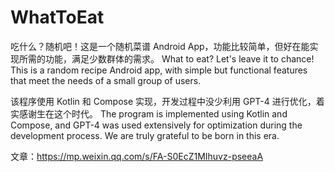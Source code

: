 # WhatToEat
吃什么？随机吧！这是一个随机菜谱 Android App，功能比较简单，但好在能实现所需的功能，满足少数群体的需求。
What to eat? Let's leave it to chance! This is a random recipe Android app, with simple but functional features that meet the needs of a small group of users.

该程序使用 Kotlin 和 Compose 实现，开发过程中没少利用 GPT-4 进行优化，着实感谢生在这个时代。
The program is implemented using Kotlin and Compose, and GPT-4 was used extensively for optimization during the development process. We are truly grateful to be born in this era. 

文章：https://mp.weixin.qq.com/s/FA-S0EcZ1MIhuvz-pseeaA
